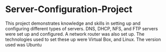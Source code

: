 # Server-Configuration-Project
This project demonstrates knowledge and skills in setting up and configuring different types of servers.  DNS, DHCP, NFS, and FTP servers were set up and configured. A network router was also set up. The  technologies used to set these up were Virtual Box, and Linux. The version used was Ubuntu
